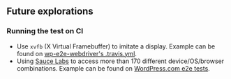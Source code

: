 ## Future explorations

### Running the test on CI

* Use `xvfb` (X Virtual Framebuffer) to imitate a display. Example can be found
  on [wp-e2e-webdriver's .travis.yml](https://github.com/woocommerce/wp-e2e-webdriver/blob/master/.travis.yml).
* Using [Sauce Labs](https://saucelabs.com/) to access more than 170 different
  device/OS/browser combinations. Example can be found on [WordPress.com e2e tests](https://github.com/Automattic/wp-e2e-tests).

